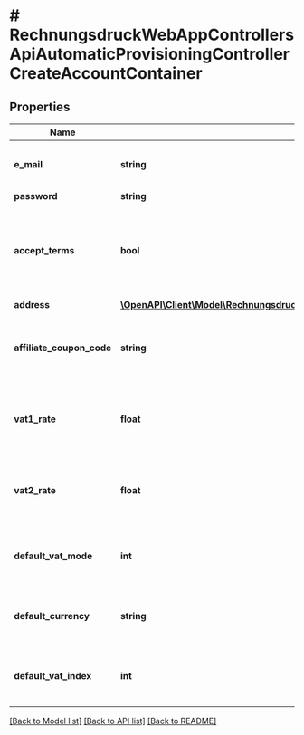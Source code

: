 # # RechnungsdruckWebAppControllersApiAutomaticProvisioningControllerCreateAccountContainer

## Properties

Name | Type | Description | Notes
------------ | ------------- | ------------- | -------------
**e_mail** | **string** | The Email address of the user to create |
**password** | **string** |  | [optional]
**accept_terms** | **bool** | Set to true, if the user has accepted the Billbee terms &amp;amp; conditions | [optional]
**address** | [**\OpenAPI\Client\Model\RechnungsdruckWebAppControllersApiAutomaticProvisioningControllerCreateAccountContainerUserAddress**](RechnungsdruckWebAppControllersApiAutomaticProvisioningControllerCreateAccountContainerUserAddress.md) |  | [optional]
**affiliate_coupon_code** | **string** | Specifies an billbee affiliate code to attach to the user | [optional]
**vat1_rate** | **float** | Optionally specify the vat1 (normal) rate of the user | [optional]
**vat2_rate** | **float** | Optionally specify the vat2 (reduced) rate of the user | [optional]
**default_vat_mode** | **int** | Optionally specify the default vat mode of the user | [optional]
**default_currency** | **string** | Optionally specify the default currency of the user | [optional]
**default_vat_index** | **int** | Optionally specify the default vat index of the user | [optional]

[[Back to Model list]](../../README.md#models) [[Back to API list]](../../README.md#endpoints) [[Back to README]](../../README.md)
